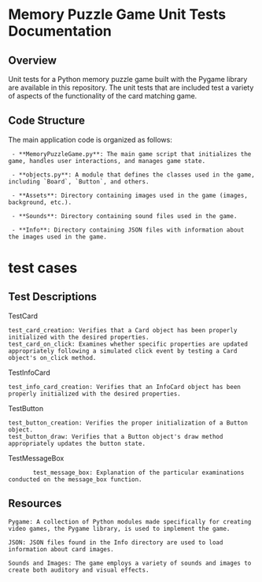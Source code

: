 # Memory Puzzle Game Unit Tests Documentation

## Overview

Unit tests for a Python memory puzzle game built with the Pygame library are available in this repository. The unit tests that are included test a variety of aspects of the functionality of the card matching game.


## Code Structure

The main application code is organized as follows:

     - **MemoryPuzzleGame.py**: The main game script that initializes the game, handles user interactions, and manages game state.

     - **objects.py**: A module that defines the classes used in the game, including `Board`, `Button`, and others.

     - **Assets**: Directory containing images used in the game (images, background, etc.).

     - **Sounds**: Directory containing sound files used in the game.

     - **Info**: Directory containing JSON files with information about the images used in the game.



# test cases
## Test Descriptions
TestCard

    test_card_creation: Verifies that a Card object has been properly initialized with the desired properties.
    test_card_on_click: Examines whether specific properties are updated appropriately following a simulated click event by testing a Card object's on_click method.

TestInfoCard

    test_info_card_creation: Verifies that an InfoCard object has been properly initialized with the desired properties.


TestButton

    test_button_creation: Verifies the proper initialization of a Button object.
    test_button_draw: Verifies that a Button object's draw method appropriately updates the button state.


TestMessageBox

           test_message_box: Explanation of the particular examinations conducted on the message_box function.

## Resources

    Pygame: A collection of Python modules made specifically for creating video games, the Pygame library, is used to implement the game.

    JSON: JSON files found in the Info directory are used to load information about card images.

    Sounds and Images: The game employs a variety of sounds and images to create both auditory and visual effects.

